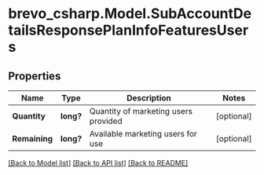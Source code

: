 # brevo_csharp.Model.SubAccountDetailsResponsePlanInfoFeaturesUsers
## Properties

Name | Type | Description | Notes
------------ | ------------- | ------------- | -------------
**Quantity** | **long?** | Quantity of marketing users provided | [optional] 
**Remaining** | **long?** | Available marketing users for use | [optional] 

[[Back to Model list]](../README.md#documentation-for-models) [[Back to API list]](../README.md#documentation-for-api-endpoints) [[Back to README]](../README.md)

